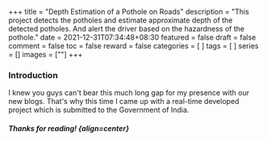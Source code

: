 +++
title = "Depth Estimation of a Pothole on Roads"
description = "This project detects the potholes and estimate approximate depth of the detected potholes. And alert the driver based on the hazardness of the pothole."
date = 2021-12-31T07:34:48+08:30
featured = false
draft = false
comment = false
toc = false
reward = false
categories = [
]
tags = [
]
series = []
images = [""]
+++
### Introduction 
I knew you guys can't bear this much long gap for my presence with our new blogs. That's why this time I came up with a real-time developed project which is submitted to the Government of India.









##### Thanks for reading! {align=center}
